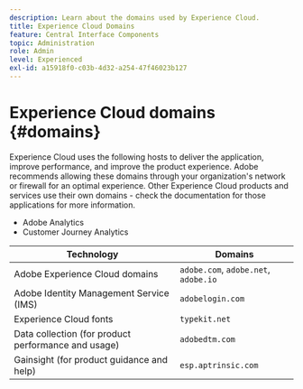 ```yaml
---
description: Learn about the domains used by Experience Cloud.
title: Experience Cloud Domains
feature: Central Interface Components
topic: Administration
role: Admin
level: Experienced
exl-id: a15918f0-c03b-4d32-a254-47f46023b127
---
```

# Experience Cloud domains {#domains}

Experience Cloud uses the following hosts to deliver the application, improve performance, and improve the product experience. Adobe recommends allowing these domains through your organization's network or firewall for an optimal experience. Other Experience Cloud products and services use their own domains - check the documentation for those applications for more information.

* Adobe Analytics
* Customer Journey Analytics

| Technology | Domains |
| --- | --- |
| Adobe Experience Cloud domains | `adobe.com`, `adobe.net`, `adobe.io` |
| Adobe Identity Management Service (IMS) | `adobelogin.com` |
| Experience Cloud fonts | `typekit.net` |
| Data collection (for product performance and usage) | `adobedtm.com` |
| Gainsight (for product guidance and help) | `esp.aptrinsic.com` |
